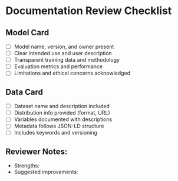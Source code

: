 # Documentation Review Checklist

## Model Card
- [ ] Model name, version, and owner present
- [ ] Clear intended use and user description
- [ ] Transparent training data and methodology
- [ ] Evaluation metrics and performance
- [ ] Limitations and ethical concerns acknowledged

## Data Card 
- [ ] Dataset name and description included
- [ ] Distribution info provided (format, URL)
- [ ] Variables documented with descriptions
- [ ] Metadata follows JSON-LD structure
- [ ] Includes keywords and versioning

## Reviewer Notes:
- Strengths:
- Suggested improvements: